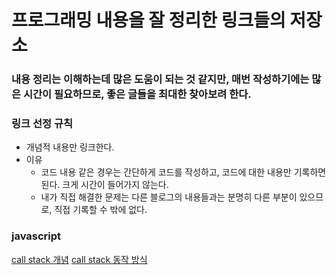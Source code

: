 # 프로그래밍 내용을 잘 정리한 링크들의 저장소
### 내용 정리는 이해하는데 많은 도움이 되는 것 같지만, 매번 작성하기에는 많은 시간이 필요하므로, 좋은 글들을 최대한 찾아보려 한다. 
### 링크 선정 규칙
- 개념적 내용만 링크한다.
- 이유 
  - 코드 내용 같은 경우는 간단하게 코드를 작성하고, 코드에 대한 내용만 기록하면 된다. 크게 시간이 들어가지 않는다.
  - 내가 직접 해결한 문제는 다른 블로그의 내용들과는 분명히 다른 부분이 있으므로, 직접 기록할 수 밖에 없다.
         
### javascript
[call stack 개념](https://new93helloworld.tistory.com/358)
[call stack 동작 방식](https://new93helloworld.tistory.com/361)
